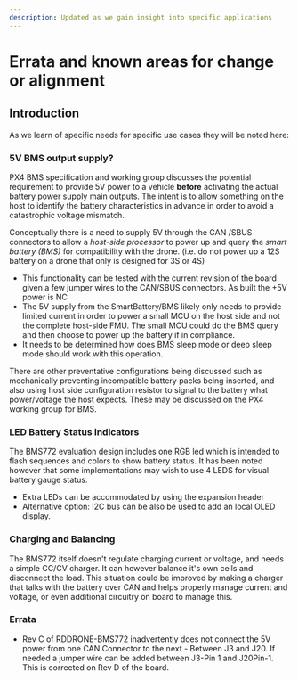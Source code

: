 ```yaml
---
description: Updated as we gain insight into specific applications
---
```


# Errata and known areas for change or alignment

## Introduction

As we learn of specific needs for specific use cases they will be noted here:

### 5V BMS output supply?

PX4 BMS specification and working group discusses the potential requirement to provide 5V power to a vehicle **before** activating the actual battery power supply main outputs. The intent is to allow something on the host to identify the battery characteristics in advance in order to avoid a catastrophic voltage mismatch.&#x20;

Conceptually there is a need to supply 5V through the CAN /SBUS connectors to allow a _host-side processor_ to power up and query the _smart battery (BMS)_  for compatibility with the drone. (i.e. do not power up a 12S battery on a drone that only is designed for 3S or 4S)

* This functionality can be tested with the current revision of the board given a few jumper wires to the CAN/SBUS connectors. As built the +5V power is NC
* The 5V supply from the SmartBattery/BMS likely only needs to provide limited current in order to power a small MCU on the host side and not the complete host-side FMU. The small MCU could do the BMS query and then choose to power up the battery if in compliance.
* It needs to be determined how does BMS sleep mode or deep sleep mode should work with this operation.&#x20;

There are other preventative configurations being discussed such as mechanically preventing incompatible battery packs being inserted, and also using host side configuration resistor to signal to the battery what power/voltage the host expects. These may be discussed on the PX4 working group for BMS.

### LED Battery Status indicators

The BMS772 evaluation design includes one RGB led which is intended to flash sequences and colors to show battery status. It has been noted however that some implementations may wish to use 4 LEDS for visual battery gauge status.&#x20;

* Extra LEDs can be accommodated by using the expansion header
* Alternative option: I2C bus can be also be used to add an local OLED display.

### Charging and Balancing

The BMS772 itself doesn't regulate charging current or voltage, and needs a simple CC/CV charger. It can however balance it's own cells and disconnect the load. This situation could be improved by making a charger that talks with the battery over CAN and helps properly manage current and voltage, or even additional circuitry on board to manage this.&#x20;

### Errata

* Rev C of RDDRONE-BMS772 inadvertently does not connect the 5V power from one CAN Connector to the next - Between J3 and J20. If needed a jumper wire can be added between J3-Pin 1  and J20Pin-1. This is corrected on Rev D of the board.&#x20;

